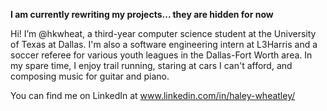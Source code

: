 **I am currently rewriting my projects... they are hidden for now**

Hi! I’m @hkwheat, a third-year computer science student at the University of Texas at Dallas. I'm also a software engineering intern at L3Harris and a soccer referee for various youth leagues in the Dallas-Fort Worth area. In my spare time, I enjoy trail running, staring at cars I can't afford, and composing music for guitar and piano.

You can find me on LinkedIn at www.linkedin.com/in/haley-wheatley/

<!---
hkwheat/hkwheat is a ✨ special ✨ repository because its `README.md` (this file) appears on your GitHub profile.
You can click the Preview link to take a look at your changes.
--->
